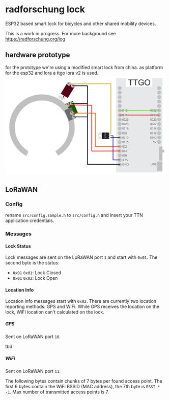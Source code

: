 radforschung lock
=================

ESP32 based smart lock for bicycles and other shared mobility devices.

This is a work in progress. For more background see https://radforschung.org/log


## hardware prototype

for the prototype we're using a modified smart lock from china. as platform for the esp32 and lora a ttgo lora v2 is used.
![](hardware/prototype-ttgo-v2.svg)

## LoRaWAN

### Config

rename `src/config.sample.h` to `src/config.h` and insert your TTN application credentials.

### Messages

#### Lock Status

Lock messages are sent on the LoRaWAN port `1` and start with `0x01`. The second byte is the status:
 * `0x01` `0x01`: Lock Closed
 * `0x01` `0x02`: Lock Open

#### Location Info

Location info messages start with `0x02`. There are currently two location reporting methods: GPS and WiFi. While GPS receives the location on the lock, WiFi location can't calculated on the lock.

##### GPS
Sent on LoRaWAN port `10`.

tbd

##### WiFi
Sent on LoRaWAN port `11`.

The following bytes contain chunks of 7 bytes per found access point. The first 6 bytes contain the WiFi BSSID (MAC address), the 7th byte is `RSSI * -1`. Max number of transmitted access points is 7.
